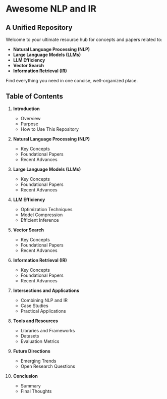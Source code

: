 # Awesome NLP and IR

## A Unified Repository

Welcome to your ultimate resource hub for concepts and papers related to:

- **Natural Language Processing (NLP)**
- **Large Language Models (LLMs)**
- **LLM Efficiency**
- **Vector Search**
- **Information Retrieval (IR)**

Find everything you need in one concise, well-organized place.

## Table of Contents

1. **Introduction**
    - Overview
    - Purpose
    - How to Use This Repository

2. **Natural Language Processing (NLP)**
    - Key Concepts
    - Foundational Papers
    - Recent Advances

3. **Large Language Models (LLMs)**
    - Key Concepts
    - Foundational Papers
    - Recent Advances

4. **LLM Efficiency**
    - Optimization Techniques
    - Model Compression
    - Efficient Inference

5. **Vector Search**
    - Key Concepts
    - Foundational Papers
    - Recent Advances

6. **Information Retrieval (IR)**
    - Key Concepts
    - Foundational Papers
    - Recent Advances

7. **Intersections and Applications**
    - Combining NLP and IR
    - Case Studies
    - Practical Applications

8. **Tools and Resources**
    - Libraries and Frameworks
    - Datasets
    - Evaluation Metrics

9. **Future Directions**
    - Emerging Trends
    - Open Research Questions

10. **Conclusion**
    - Summary
    - Final Thoughts
